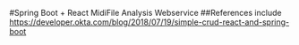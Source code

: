 #Spring Boot + React MidiFile Analysis Webservice
##References include https://developer.okta.com/blog/2018/07/19/simple-crud-react-and-spring-boot
